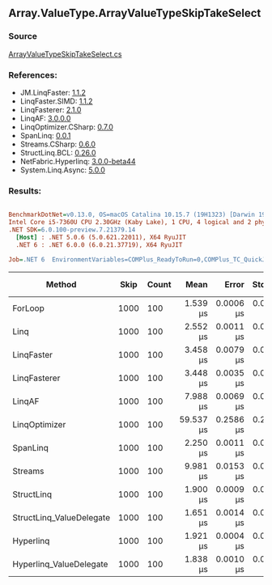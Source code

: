 ﻿## Array.ValueType.ArrayValueTypeSkipTakeSelect

### Source
[ArrayValueTypeSkipTakeSelect.cs](../LinqBenchmarks/Array/ValueType/ArrayValueTypeSkipTakeSelect.cs)

### References:
- JM.LinqFaster: [1.1.2](https://www.nuget.org/packages/JM.LinqFaster/1.1.2)
- LinqFaster.SIMD: [1.1.2](https://www.nuget.org/packages/LinqFaster.SIMD/1.0.3)
- LinqFasterer: [2.1.0](https://www.nuget.org/packages/LinqFasterer/2.1.0)
- LinqAF: [3.0.0.0](https://www.nuget.org/packages/LinqAF/3.0.0.0)
- LinqOptimizer.CSharp: [0.7.0](https://www.nuget.org/packages/LinqOptimizer.CSharp/0.7.0)
- SpanLinq: [0.0.1](https://www.nuget.org/packages/SpanLinq/0.0.1)
- Streams.CSharp: [0.6.0](https://www.nuget.org/packages/Streams.CSharp/0.6.0)
- StructLinq.BCL: [0.26.0](https://www.nuget.org/packages/StructLinq/0.26.0)
- NetFabric.Hyperlinq: [3.0.0-beta44](https://www.nuget.org/packages/NetFabric.Hyperlinq/3.0.0-beta44)
- System.Linq.Async: [5.0.0](https://www.nuget.org/packages/System.Linq.Async/5.0.0)

### Results:
``` ini

BenchmarkDotNet=v0.13.0, OS=macOS Catalina 10.15.7 (19H1323) [Darwin 19.6.0]
Intel Core i5-7360U CPU 2.30GHz (Kaby Lake), 1 CPU, 4 logical and 2 physical cores
.NET SDK=6.0.100-preview.7.21379.14
  [Host] : .NET 5.0.6 (5.0.621.22011), X64 RyuJIT
  .NET 6 : .NET 6.0.0 (6.0.21.37719), X64 RyuJIT

Job=.NET 6  EnvironmentVariables=COMPlus_ReadyToRun=0,COMPlus_TC_QuickJitForLoops=1,COMPlus_TieredPGO=1  Runtime=.NET 6.0  

```
|                   Method | Skip | Count |      Mean |     Error |    StdDev |         Ratio | RatioSD |   Gen 0 |   Gen 1 | Gen 2 | Allocated |
|------------------------- |----- |------ |----------:|----------:|----------:|--------------:|--------:|--------:|--------:|------:|----------:|
|                  ForLoop | 1000 |   100 |  1.539 μs | 0.0006 μs | 0.0005 μs |      baseline |         |       - |       - |     - |         - |
|                     Linq | 1000 |   100 |  2.552 μs | 0.0011 μs | 0.0009 μs |  1.66x slower |   0.00x |  0.1526 |       - |     - |     320 B |
|               LinqFaster | 1000 |   100 |  3.458 μs | 0.0079 μs | 0.0066 μs |  2.25x slower |   0.00x |  9.2010 |       - |     - |  19,272 B |
|             LinqFasterer | 1000 |   100 |  3.448 μs | 0.0035 μs | 0.0033 μs |  2.24x slower |   0.00x |  6.1531 |       - |     - |  12,880 B |
|                   LinqAF | 1000 |   100 |  7.988 μs | 0.0069 μs | 0.0061 μs |  5.19x slower |   0.00x |       - |       - |     - |         - |
|            LinqOptimizer | 1000 |   100 | 59.537 μs | 0.2586 μs | 0.2292 μs | 38.69x slower |   0.15x | 72.6929 | 18.0664 |     - | 160,809 B |
|                 SpanLinq | 1000 |   100 |  2.250 μs | 0.0011 μs | 0.0009 μs |  1.46x slower |   0.00x |       - |       - |     - |         - |
|                  Streams | 1000 |   100 |  9.981 μs | 0.0153 μs | 0.0128 μs |  6.49x slower |   0.01x |  0.5493 |       - |     - |   1,152 B |
|               StructLinq | 1000 |   100 |  1.900 μs | 0.0009 μs | 0.0008 μs |  1.23x slower |   0.00x |  0.0458 |       - |     - |      96 B |
| StructLinq_ValueDelegate | 1000 |   100 |  1.651 μs | 0.0014 μs | 0.0013 μs |  1.07x slower |   0.00x |       - |       - |     - |         - |
|                Hyperlinq | 1000 |   100 |  1.921 μs | 0.0004 μs | 0.0004 μs |  1.25x slower |   0.00x |       - |       - |     - |         - |
|  Hyperlinq_ValueDelegate | 1000 |   100 |  1.838 μs | 0.0010 μs | 0.0009 μs |  1.19x slower |   0.00x |       - |       - |     - |         - |
